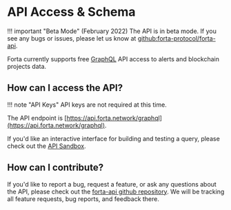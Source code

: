 # API Access & Schema

!!! important "Beta Mode"
    (February 2022) The API is in beta mode. If you see any bugs or issues, please let us know at [github:forta-protocol/forta-api](https://github.com/forta-protocol/forta-api/issues/new/choose).

Forta currently supports free [GraphQL](https://graphql.org/) API access to alerts and blockchain projects data.

## How can I access the API?

!!! note "API Keys"
    API keys are not required at this time.

The API endpoint is [https://api.forta.network/graphql](https://api.forta.network/graphql).

If you'd like an interactive interface for building and testing a query, please check out the [API Sandbox](https://studio.apollographql.com/sandbox?document=query%20exampleQuery%20%7B%0A%20%23%20first%205%20alerts%0A%20alerts%20%7B%0A%20%20%20%20pageInfo%20%7B%0A%20%20%20%20%20%20hasNextPage%0A%20%20%20%20%20%20endCursor%20%7B%0A%20%20%20%20%20%20%20%20alertId%0A%20%20%20%20%20%20%20%20blockNumber%0A%20%20%20%20%20%20%7D%0A%20%20%20%20%7D%0A%20%20%20%20alerts%20%7B%0A%20%20%20%20%20%20createdAt%0A%20%20%20%20%20%20name%0A%20%20%20%20%20%20protocol%0A%20%20%20%20%20%20findingType%0A%20%20%20%20%20%20source%20%7B%0A%20%20%20%20%20%20%20%20transactionHash%0A%20%20%20%20%20%20%20%20block%20%7B%0A%20%20%20%20%20%20%20%20%20%20number%0A%20%20%20%20%20%20%20%20%20%20chainId%0A%20%20%20%20%20%20%20%20%7D%0A%20%20%20%20%20%20%20%20agent%20%7B%0A%20%20%20%20%20%20%20%20%20%20id%0A%20%20%20%20%20%20%20%20%7D%0A%20%20%20%20%20%20%7D%0A%20%20%20%20%20%20severity%0A%20%20%20%20%20%20metadata%0A%20%20%20%20%7D%0A%20%20%7D%0A%7D&endpoint=https%3A%2F%2Fapi.forta.network%2Fgraphql).

## How can I contribute?

If you'd like to report a bug, request a feature, or ask any questions about the API, please check out the [forta-api github repository](https://github.com/forta-protocol/forta-api#contribute). We will be tracking all feature requests, bug reports, and feedback there.

